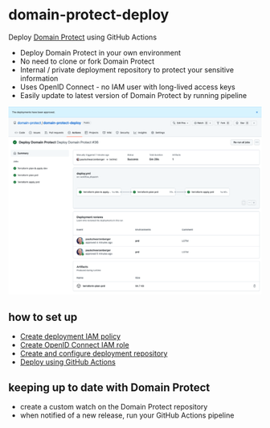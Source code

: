 # domain-protect-deploy
Deploy [Domain Protect](https://github.com/ovotech/domain-protect) using GitHub Actions

* Deploy Domain Protect in your own environment
* No need to clone or fork Domain Protect
* Internal / private deployment repository to protect your sensitive information
* Uses OpenID Connect - no IAM user with long-lived access keys
* Easily update to latest version of Domain Protect by running pipeline

<img src="docs/images/pipeline.png">

## how to set up
* [Create deployment IAM policy](docs/POLICY.md)
* [Create OpenID Connect IAM role](docs/OIDC.md)
* [Create and configure deployment repository](docs/OIDC.md)
* [Deploy using GitHub Actions](docs/OIDC.md)

## keeping up to date with Domain Protect
* create a custom watch on the Domain Protect repository
* when notified of a new release, run your GitHub Actions pipeline

